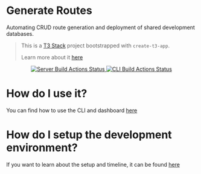 # Generate Routes

Automating CRUD route generation and deployment of shared development databases.

> This is a [T3 Stack](https://create.t3.gg/) project bootstrapped with `create-t3-app`.
>
> Learn more about it [here](https://github.com/GenerateNU/routes/wiki/T3-Information)

<div align="center">
  <!-- Server Build Actions -->
  <a href="https://github.com/GenerateNU/routes/actions/workflows/server.node.js.yml">
    <img src="https://github.com/GenerateNU/routes/actions/workflows/server.node.js.yml/badge.svg"
      alt="Server Build Actions Status" />
  </a>
  <!-- CLI Build Actions -->
  <a href="https://github.com/GenerateNU/routes/actions/workflows/cli.node.js.yml">
    <img src="https://github.com/GenerateNU/routes/actions/workflows/cli.node.js.yml/badge.svg"
      alt="CLI Build Actions Status" />
  </a>
</div>

# How do I use it?

You can find how to use the CLI and dashboard [here](https://github.com/GenerateNU/routes/wiki#usage)

# How do I setup the development environment?

If you want to learn about the setup and timeline, it can be found [here](https://github.com/GenerateNU/routes/wiki/Development)
